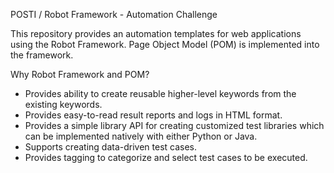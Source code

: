 POSTI / Robot Framework - Automation Challenge

This repository provides an automation templates for web applications using the Robot Framework.
Page Object Model (POM) is implemented into the framework.

Why Robot Framework and POM?
* Provides ability to create reusable higher-level keywords from the existing keywords.
* Provides easy-to-read result reports and logs in HTML format.
* Provides a simple library API for creating customized test libraries which can be implemented natively with either Python or Java.
* Supports creating data-driven test cases.
* Provides tagging to categorize and select test cases to be executed.
